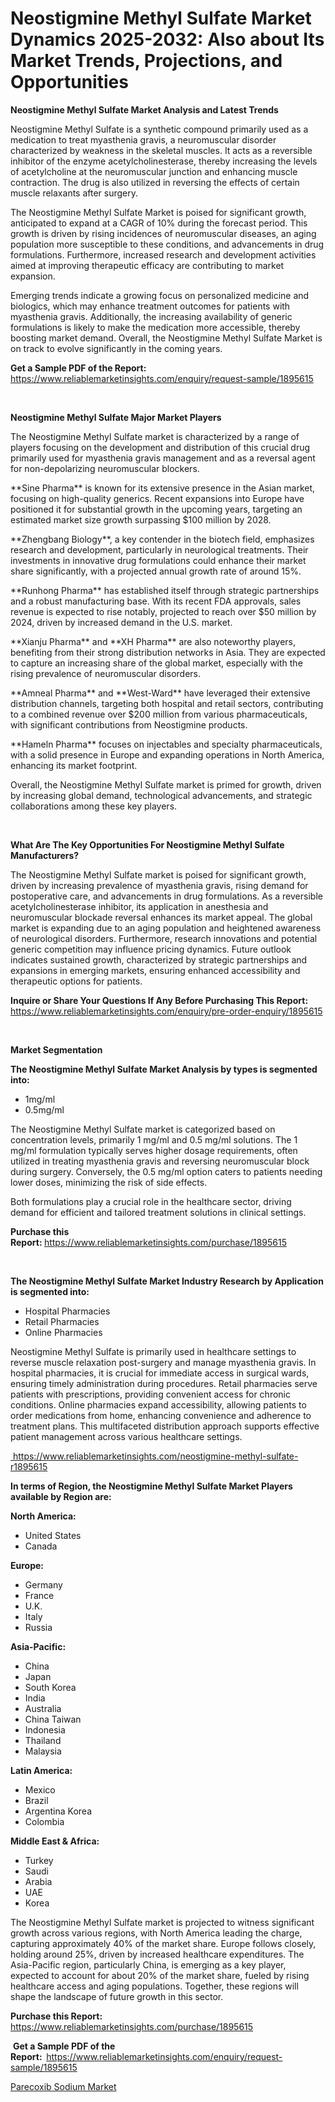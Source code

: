<p><h1>Neostigmine Methyl Sulfate Market Dynamics 2025-2032: Also about Its Market Trends, Projections, and Opportunities</h1></p><p><strong>Neostigmine Methyl Sulfate Market Analysis and Latest Trends</strong></p>
<p><p>Neostigmine Methyl Sulfate is a synthetic compound primarily used as a medication to treat myasthenia gravis, a neuromuscular disorder characterized by weakness in the skeletal muscles. It acts as a reversible inhibitor of the enzyme acetylcholinesterase, thereby increasing the levels of acetylcholine at the neuromuscular junction and enhancing muscle contraction. The drug is also utilized in reversing the effects of certain muscle relaxants after surgery.</p><p>The Neostigmine Methyl Sulfate Market is poised for significant growth, anticipated to expand at a CAGR of 10% during the forecast period. This growth is driven by rising incidences of neuromuscular diseases, an aging population more susceptible to these conditions, and advancements in drug formulations. Furthermore, increased research and development activities aimed at improving therapeutic efficacy are contributing to market expansion. </p><p>Emerging trends indicate a growing focus on personalized medicine and biologics, which may enhance treatment outcomes for patients with myasthenia gravis. Additionally, the increasing availability of generic formulations is likely to make the medication more accessible, thereby boosting market demand. Overall, the Neostigmine Methyl Sulfate Market is on track to evolve significantly in the coming years.</p></p>
<p><strong>Get a Sample PDF of the Report:&nbsp;</strong> <a href="https://www.reliablemarketinsights.com/enquiry/request-sample/1895615?utm_campaign=3354&utm_medium=2&utm_source=Github&utm_content=ia&utm_term=08032025&utm_id=neostigmine-methyl-sulfate">https://www.reliablemarketinsights.com/enquiry/request-sample/1895615</a></p>
<p>&nbsp;</p>
<p><strong>Neostigmine Methyl Sulfate Major Market Players</strong></p>
<p><p>The Neostigmine Methyl Sulfate market is characterized by a range of players focusing on the development and distribution of this crucial drug primarily used for myasthenia gravis management and as a reversal agent for non-depolarizing neuromuscular blockers.</p><p>**Sine Pharma** is known for its extensive presence in the Asian market, focusing on high-quality generics. Recent expansions into Europe have positioned it for substantial growth in the upcoming years, targeting an estimated market size growth surpassing $100 million by 2028.</p><p>**Zhengbang Biology**, a key contender in the biotech field, emphasizes research and development, particularly in neurological treatments. Their investments in innovative drug formulations could enhance their market share significantly, with a projected annual growth rate of around 15%.</p><p>**Runhong Pharma** has established itself through strategic partnerships and a robust manufacturing base. With its recent FDA approvals, sales revenue is expected to rise notably, projected to reach over $50 million by 2024, driven by increased demand in the U.S. market.</p><p>**Xianju Pharma** and **XH Pharma** are also noteworthy players, benefiting from their strong distribution networks in Asia. They are expected to capture an increasing share of the global market, especially with the rising prevalence of neuromuscular disorders.</p><p>**Amneal Pharma** and **West-Ward** have leveraged their extensive distribution channels, targeting both hospital and retail sectors, contributing to a combined revenue over $200 million from various pharmaceuticals, with significant contributions from Neostigmine products.</p><p>**Hameln Pharma** focuses on injectables and specialty pharmaceuticals, with a solid presence in Europe and expanding operations in North America, enhancing its market footprint.</p><p>Overall, the Neostigmine Methyl Sulfate market is primed for growth, driven by increasing global demand, technological advancements, and strategic collaborations among these key players.</p></p>
<p>&nbsp;</p>
<p><strong>What Are The Key Opportunities For Neostigmine Methyl Sulfate Manufacturers?</strong></p>
<p><p>The Neostigmine Methyl Sulfate market is poised for significant growth, driven by increasing prevalence of myasthenia gravis, rising demand for postoperative care, and advancements in drug formulations. As a reversible acetylcholinesterase inhibitor, its application in anesthesia and neuromuscular blockade reversal enhances its market appeal. The global market is expanding due to an aging population and heightened awareness of neurological disorders. Furthermore, research innovations and potential generic competition may influence pricing dynamics. Future outlook indicates sustained growth, characterized by strategic partnerships and expansions in emerging markets, ensuring enhanced accessibility and therapeutic options for patients.</p></p>
<p><strong>Inquire or Share Your Questions If Any Before Purchasing This Report:</strong> <a href="https://www.reliablemarketinsights.com/enquiry/pre-order-enquiry/1895615?utm_campaign=3354&utm_medium=2&utm_source=Github&utm_content=ia&utm_term=08032025&utm_id=neostigmine-methyl-sulfate">https://www.reliablemarketinsights.com/enquiry/pre-order-enquiry/1895615</a></p>
<p>&nbsp;</p>
<p><strong>Market Segmentation</strong></p>
<p><strong>The Neostigmine Methyl Sulfate Market Analysis by types is segmented into:</strong></p>
<p><ul><li>1mg/ml</li><li>0.5mg/ml</li></ul></p>
<p><p>The Neostigmine Methyl Sulfate market is categorized based on concentration levels, primarily 1 mg/ml and 0.5 mg/ml solutions. The 1 mg/ml formulation typically serves higher dosage requirements, often utilized in treating myasthenia gravis and reversing neuromuscular block during surgery. Conversely, the 0.5 mg/ml option caters to patients needing lower doses, minimizing the risk of side effects. </p><p>Both formulations play a crucial role in the healthcare sector, driving demand for efficient and tailored treatment solutions in clinical settings.</p></p>
<p><strong>Purchase this Report:&nbsp;</strong><a href="https://www.reliablemarketinsights.com/purchase/1895615?utm_campaign=3354&utm_medium=2&utm_source=Github&utm_content=ia&utm_term=08032025&utm_id=neostigmine-methyl-sulfate">https://www.reliablemarketinsights.com/purchase/1895615</a></p>
<p>&nbsp;</p>
<p><strong>The Neostigmine Methyl Sulfate Market Industry Research by Application is segmented into:</strong></p>
<p><ul><li>Hospital Pharmacies</li><li>Retail Pharmacies</li><li>Online Pharmacies</li></ul></p>
<p><p>Neostigmine Methyl Sulfate is primarily used in healthcare settings to reverse muscle relaxation post-surgery and manage myasthenia gravis. In hospital pharmacies, it is crucial for immediate access in surgical wards, ensuring timely administration during procedures. Retail pharmacies serve patients with prescriptions, providing convenient access for chronic conditions. Online pharmacies expand accessibility, allowing patients to order medications from home, enhancing convenience and adherence to treatment plans. This multifaceted distribution approach supports effective patient management across various healthcare settings.</p></p>
<p><a href="https://www.reliablemarketinsights.com/neostigmine-methyl-sulfate-r1895615?utm_campaign=3354&utm_medium=2&utm_source=Github&utm_content=ia&utm_term=08032025&utm_id=neostigmine-methyl-sulfate">&nbsp;https://www.reliablemarketinsights.com/neostigmine-methyl-sulfate-r1895615</a></p>
<p><strong>In terms of Region, the Neostigmine Methyl Sulfate Market Players available by Region are:</strong></p>
<p>
    <p> <strong> North America: </strong>
        <ul>
            <li>United States</li>
            <li>Canada</li>
        </ul>
        </p> 
    <p> <strong> Europe: </strong>
        <ul>
            <li>Germany</li>
            <li>France</li>
            <li>U.K.</li>
            <li>Italy</li>
            <li>Russia</li>
        </ul>
        </p> 
    <p> <strong> Asia-Pacific: </strong>
        <ul>
            <li>China</li>
            <li>Japan</li>
            <li>South Korea</li>
            <li>India</li>
            <li>Australia</li>
            <li>China Taiwan</li>
            <li>Indonesia</li>
            <li>Thailand</li>
            <li>Malaysia</li>
        </ul>
        </p> 
    <p> <strong> Latin America: </strong>
        <ul>
            <li>Mexico</li>
            <li>Brazil</li>
            <li>Argentina Korea</li>
            <li>Colombia</li>
        </ul>
        </p> 
    <p> <strong> Middle East & Africa: </strong>
        <ul>
            <li>Turkey</li>
            <li>Saudi</li>
            <li>Arabia</li>
            <li>UAE</li>
            <li>Korea</li>
        </ul>
    </p>
    </p>
<p><p>The Neostigmine Methyl Sulfate market is projected to witness significant growth across various regions, with North America leading the charge, capturing approximately 40% of the market share. Europe follows closely, holding around 25%, driven by increased healthcare expenditures. The Asia-Pacific region, particularly China, is emerging as a key player, expected to account for about 20% of the market share, fueled by rising healthcare access and aging populations. Together, these regions will shape the landscape of future growth in this sector.</p></p>
<p><strong>Purchase this Report: </strong><a href="https://www.reliablemarketinsights.com/purchase/1895615?utm_campaign=3354&utm_medium=2&utm_source=Github&utm_content=ia&utm_term=08032025&utm_id=neostigmine-methyl-sulfate">https://www.reliablemarketinsights.com/purchase/1895615</a></p>
<p>&nbsp;<strong>Get a Sample PDF of the Report:&nbsp;&nbsp;</strong><a href="https://www.reliablemarketinsights.com/enquiry/request-sample/1895615?utm_campaign=3354&utm_medium=2&utm_source=Github&utm_content=ia&utm_term=08032025&utm_id=neostigmine-methyl-sulfate">https://www.reliablemarketinsights.com/enquiry/request-sample/1895615</a></p>
<p><strong></strong></p>
<p><p><a href="https://github.com/lateshab69/Market-Research-Report-List-1/blob/main/parecoxib-sodium-market.md?utm_campaign=3354&utm_medium=2&utm_source=Github&utm_content=ia&utm_term=08032025&utm_id=neostigmine-methyl-sulfate">Parecoxib Sodium Market</a></p></p>